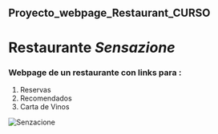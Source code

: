 ﻿## Proyecto_webpage_Restaurant_CURSO
 # Restaurante *Sensazione*
 ### Webpage de un restaurante con links para :
 1. Reservas
 2. Recomendados
 3. Carta de Vinos
 
 
 
 ![Senzacione](https://cdn-3.expansion.mx/dims4/default/c0f0051/2147483647/strip/true/crop/1100x619+0+0/resize/1200x675!/format/webp/quality/90/?url=https%3A%2F%2Fcherry-brightspot.s3.amazonaws.com%2F89%2F3f%2F4fb2418b44e69e993cc3692c5e18%2F170307113858-london-oldest-restaurants-wiltons-interior-super-169.jpg)
 
 
 
